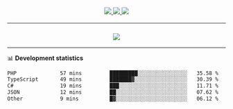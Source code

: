 <h3 align="center">
  <a href="https://github.com/hwalker928">
      <img src="https://img.shields.io/github/followers/hwalker928?label=Followers&style=for-the-badge&color=lightblue">
  </a>
  <a href="https://harryw.link/discord" alt="Discord">
      <img src="https://img.shields.io/discord/738451951758606336?label=discord&style=for-the-badge&color=lightblue"/>
  </a>
  <a href="https://harryw.link/sparked" alt="Sparked Host">
      <img src="https://img.shields.io/static/v1?label=Sponsor&message=Sparked%20Host&color=yellow&style=for-the-badge"/>
  </a>
</h3>

<hr>


<h3 align="center">
  <a href="https://github.com/hwalker928">
      <img src="https://github-profile-trophy.vercel.app/?username=hwalker928&no-bg=true&no-frame=true">
  </a>
</h3>


<hr>

📊 **Development statistics**

<!--START_SECTION:waka-->

```txt
PHP              57 mins         █████████░░░░░░░░░░░░░░░░   35.58 %
TypeScript       49 mins         ███████▓░░░░░░░░░░░░░░░░░   30.39 %
C#               19 mins         ███░░░░░░░░░░░░░░░░░░░░░░   11.71 %
JSON             12 mins         ██░░░░░░░░░░░░░░░░░░░░░░░   07.62 %
Other            9 mins          █▓░░░░░░░░░░░░░░░░░░░░░░░   06.12 %
```

<!--END_SECTION:waka-->
